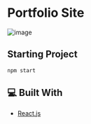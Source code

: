 # Portfolio Site

![image](https://user-images.githubusercontent.com/96390357/177034180-7a176a9c-e469-4ad3-bf38-cd50c26a3b0d.png)

## Starting Project

```
npm start
```

## 💻 Built With
- [React.js](https://reactjs.org/)
